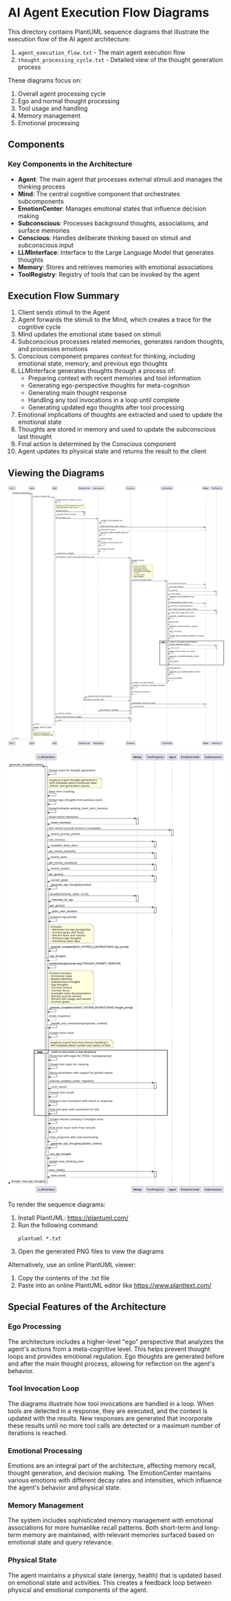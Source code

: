 # AI Agent Execution Flow Diagrams

This directory contains PlantUML sequence diagrams that illustrate the execution flow of the AI agent architecture:

1. `agent_execution_flow.txt` - The main agent execution flow
2. `thought_processing_cycle.txt` - Detailed view of the thought generation process

These diagrams focus on:

1. Overall agent processing cycle
2. Ego and normal thought processing
3. Tool usage and handling
4. Memory management
5. Emotional processing

## Components

### Key Components in the Architecture

- **Agent**: The main agent that processes external stimuli and manages the thinking process
- **Mind**: The central cognitive component that orchestrates subcomponents
- **EmotionCenter**: Manages emotional states that influence decision making
- **Subconscious**: Processes background thoughts, associations, and surface memories
- **Conscious**: Handles deliberate thinking based on stimuli and subconscious input
- **LLMInterface**: Interface to the Large Language Model that generates thoughts
- **Memory**: Stores and retrieves memories with emotional associations
- **ToolRegistry**: Registry of tools that can be invoked by the agent

## Execution Flow Summary

1. Client sends stimuli to the Agent
2. Agent forwards the stimuli to the Mind, which creates a trace for the cognitive cycle
3. Mind updates the emotional state based on stimuli
4. Subconscious processes related memories, generates random thoughts, and processes emotions
5. Conscious component prepares context for thinking, including emotional state, memory, and previous ego thoughts
6. LLMInterface generates thoughts through a process of:
   - Preparing context with recent memories and tool information
   - Generating ego-perspective thoughts for meta-cognition
   - Generating main thought response
   - Handling any tool invocations in a loop until complete
   - Generating updated ego thoughts after tool processing
7. Emotional implications of thoughts are extracted and used to update the emotional state
8. Thoughts are stored in memory and used to update the subconscious last thought
9. Final action is determined by the Conscious component
10. Agent updates its physical state and returns the result to the client

## Viewing the Diagrams

![Agent Execution Flow](agent_execution_flow.png)

![Thought Processing Cycle](thought_processing_cycle.png)

To render the sequence diagrams:

1. Install PlantUML: https://plantuml.com/
2. Run the following command:
   ```
   plantuml *.txt
   ```
3. Open the generated PNG files to view the diagrams

Alternatively, use an online PlantUML viewer:
1. Copy the contents of the .txt file
2. Paste into an online PlantUML editor like https://www.planttext.com/

## Special Features of the Architecture

### Ego Processing
The architecture includes a higher-level "ego" perspective that analyzes the agent's actions from a meta-cognitive level. This helps prevent thought loops and provides emotional regulation. Ego thoughts are generated before and after the main thought process, allowing for reflection on the agent's behavior.

### Tool Invocation Loop
The diagrams illustrate how tool invocations are handled in a loop. When tools are detected in a response, they are executed, and the context is updated with the results. New responses are generated that incorporate these results until no more tool calls are detected or a maximum number of iterations is reached.

### Emotional Processing
Emotions are an integral part of the architecture, affecting memory recall, thought generation, and decision making. The EmotionCenter maintains various emotions with different decay rates and intensities, which influence the agent's behavior and physical state.

### Memory Management
The system includes sophisticated memory management with emotional associations for more humanlike recall patterns. Both short-term and long-term memory are maintained, with relevant memories surfaced based on emotional state and query relevance.

### Physical State
The agent maintains a physical state (energy, health) that is updated based on emotional state and activities. This creates a feedback loop between physical and emotional components of the agent. 